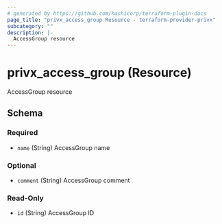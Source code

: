 ```yaml
---
# generated by https://github.com/hashicorp/terraform-plugin-docs
page_title: "privx_access_group Resource - terraform-provider-privx"
subcategory: ""
description: |-
  AccessGroup resource
---
```


# privx_access_group (Resource)

AccessGroup resource



<!-- schema generated by tfplugindocs -->
## Schema

### Required

- `name` (String) AccessGroup name

### Optional

- `comment` (String) AccessGroup comment

### Read-Only

- `id` (String) AccessGroup ID
